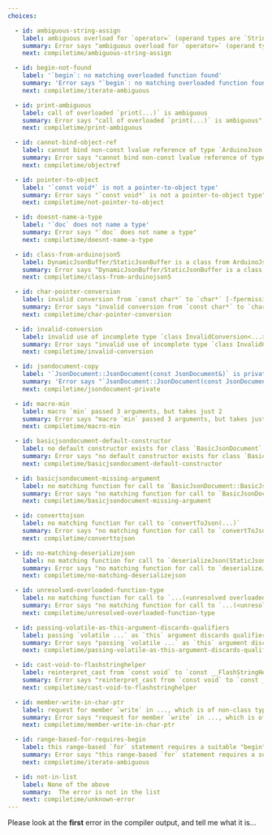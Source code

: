 ```yaml
---
choices:

  - id: ambiguous-string-assign
    label: ambiguous overload for `operator=` (operand types are `String` and ...)
    summary: Error says "ambiguous overload for `operator=` (operand types are `String` and ...)"
    next: compiletime/ambiguous-string-assign

  - id: begin-not-found
    label: '`begin`: no matching overloaded function found'
    summary: 'Error says "`begin`: no matching overloaded function found"'
    next: compiletime/iterate-ambiguous

  - id: print-ambiguous
    label: call of overloaded `print(...)` is ambiguous
    summary: Error says "call of overloaded `print(...)` is ambiguous"
    next: compiletime/print-ambiguous

  - id: cannot-bind-object-ref
    label: cannot bind non-const lvalue reference of type `ArduinoJson::JsonObject&` ...
    summary: Error says "cannot bind non-const lvalue reference of type `ArduinoJson::JsonObject&` ..."
    next: compiletime/objectref

  - id: pointer-to-object
    label: '`const void*` is not a pointer-to-object type'
    summary: Error says "`const void*` is not a pointer-to-object type"
    next: compiletime/not-pointer-to-object

  - id: doesnt-name-a-type
    label: '`doc` does not name a type'
    summary: Error says "`doc` does not name a type"
    next: compiletime/doesnt-name-a-type

  - id: class-from-arduinojson5
    label: DynamicJsonBuffer/StaticJsonBuffer is a class from ArduinoJson 5
    summary: Error says "DynamicJsonBuffer/StaticJsonBuffer is a class from ArduinoJson 5"
    next: compiletime/class-from-arduinojson5

  - id: char-pointer-conversion
    label: invalid conversion from `const char*` to `char*` [-fpermissive]
    summary: Error says "invalid conversion from `const char*` to `char*` [-fpermissive]"
    next: compiletime/char-pointer-conversion

  - id: invalid-conversion
    label: invalid use of incomplete type `class InvalidConversion<...>`
    summary: Error says "invalid use of incomplete type `class InvalidConversion<...>`"
    next: compiletime/invalid-conversion

  - id: jsondocument-copy
    label: '`JsonDocument::JsonDocument(const JsonDocument&)` is private'
    summary: 'Error says "`JsonDocument::JsonDocument(const JsonDocument&)` is private"'
    next: compiletime/jsondocument-private

  - id: macro-min
    label: macro `min` passed 3 arguments, but takes just 2
    summary: Error says "macro `min` passed 3 arguments, but takes just 2"
    next: compiletime/macro-min

  - id: basicjsondocument-default-constructor
    label: no default constructor exists for class `BasicJsonDocument`
    summary: Error says "no default constructor exists for class `BasicJsonDocument`"
    next: compiletime/basicjsondocument-default-constructor

  - id: basicjsondocument-missing-argument
    label: no matching function for call to `BasicJsonDocument::BasicJsonDocument()`
    summary: Error says "no matching function for call to `BasicJsonDocument::BasicJsonDocument()`"
    next: compiletime/basicjsondocument-missing-argument

  - id: converttojson
    label: no matching function for call to `convertToJson(...)`
    summary: Error says "no matching function for call to `convertToJson(...)`"
    next: compiletime/converttojson

  - id: no-matching-deserializejson
    label: no matching function for call to `deserializeJson(StaticJsonDocument<200> (&)(), ...)`
    summary: Error says "no matching function for call to `deserializeJson(StaticJsonDocument<200> (&)(), ...)`"
    next: compiletime/no-matching-deserializejson

  - id: unresolved-overloaded-function-type
    label: no matching function for call to `...(<unresolved overloaded function type>)`
    summary: Error says "no matching function for call to `...(<unresolved overloaded function type>)`"
    next: compiletime/unresolved-overloaded-function-type

  - id: passing-volatile-as-this-argument-discards-qualifiers
    label: passing `volatile ...` as `this` argument discards qualifiers [-fpermissive]
    summary: Error says "passing `volatile ...` as `this` argument discards qualifiers [-fpermissive]"
    next: compiletime/passing-volatile-as-this-argument-discards-qualifiers

  - id: cast-void-to-flashstringhelper
    label: reinterpret_cast from `const void` to `const __FlashStringHelper *` is not allowed
    summary: Error says "reinterpret_cast from `const void` to `const __FlashStringHelper *` is not allowed"
    next: compiletime/cast-void-to-flashstringhelper

  - id: member-write-in-char-ptr
    label: request for member `write` in ..., which is of non-class type `char*`
    summary: Error says "request for member `write` in ..., which is of non-class type `char*`"
    next: compiletime/member-write-in-char-ptr

  - id: range-based-for-requires-begin
    label: this range-based `for` statement requires a suitable "begin" function and none was found
    summary: Error says "this range-based `for` statement requires a suitable "begin" function and none was found"
    next: compiletime/iterate-ambiguous

  - id: not-in-list
    label: None of the above
    summary:  The error is not in the list
    next: compiletime/unknown-error
---
```


Please look at the **first** error in the compiler output, and tell me what it is...